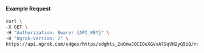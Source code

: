 <!-- Code generated for API Clients. DO NOT EDIT. -->

#### Example Request

```bash
curl \
-X GET \
-H "Authorization: Bearer {API_KEY}" \
-H "Ngrok-Version: 2" \
https://api.ngrok.com/edges/https/edghts_2wOmwJOCIQeXGVxA79qVH2yG5iQ/routes/edghtsrt_2wOmwKoPBkM4tKg5l36Tazf45yw/circuit_breaker
```
